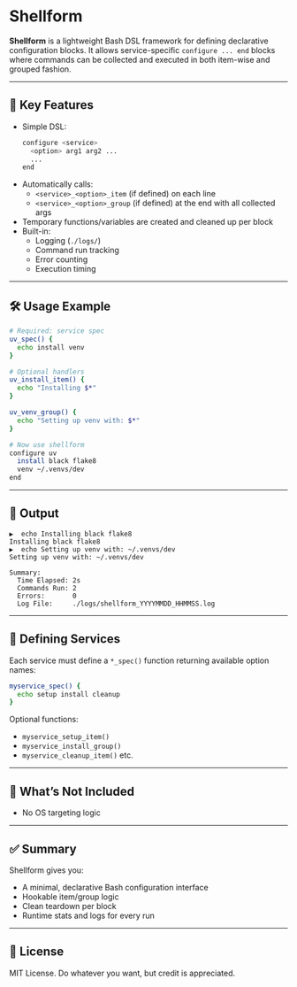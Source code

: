# Shellform

**Shellform** is a lightweight Bash DSL framework for defining declarative configuration blocks. It allows service-specific `configure ... end` blocks where commands can be collected and executed in both item-wise and grouped fashion.

---

## 🔧 Key Features

- Simple DSL:
  ```bash
  configure <service>
    <option> arg1 arg2 ...
    ...
  end
  ```
- Automatically calls:
  - `<service>_<option>_item` (if defined) on each line
  - `<service>_<option>_group` (if defined) at the end with all collected args
- Temporary functions/variables are created and cleaned up per block
- Built-in:
  - Logging (`./logs/`)
  - Command run tracking
  - Error counting
  - Execution timing

---

## 🛠 Usage Example

```bash
# Required: service spec
uv_spec() {
  echo install venv
}

# Optional handlers
uv_install_item() {
  echo "Installing $*"
}

uv_venv_group() {
  echo "Setting up venv with: $*"
}

# Now use shellform
configure uv
  install black flake8
  venv ~/.venvs/dev
end
```

---

## 📁 Output

```
▶️  echo Installing black flake8
Installing black flake8
▶️  echo Setting up venv with: ~/.venvs/dev
Setting up venv with: ~/.venvs/dev

Summary:
  Time Elapsed: 2s
  Commands Run: 2
  Errors:       0
  Log File:     ./logs/shellform_YYYYMMDD_HHMMSS.log
```

---

## 📘 Defining Services

Each service must define a `*_spec()` function returning available option names:

```bash
myservice_spec() {
  echo setup install cleanup
}
```

Optional functions:
- `myservice_setup_item()`
- `myservice_install_group()`
- `myservice_cleanup_item()` etc.

---

## 🚫 What’s Not Included

- No OS targeting logic

---

## ✅ Summary

Shellform gives you:
- A minimal, declarative Bash configuration interface
- Hookable item/group logic
- Clean teardown per block
- Runtime stats and logs for every run

---

## 📄 License

MIT License. Do whatever you want, but credit is appreciated.
